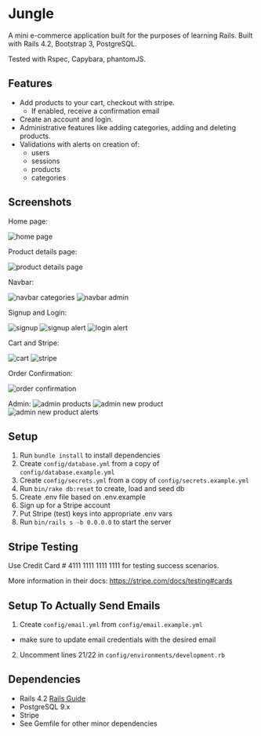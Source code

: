 # Jungle
A mini e-commerce application built for the purposes of learning Rails. Built with Rails 4.2, Bootstrap 3, PostgreSQL. 

Tested with Rspec, Capybara, phantomJS. 


## Features
* Add products to your cart, checkout with stripe.
  * If enabled, receive a confirmation email
* Create an account and login. 
* Administrative features like adding categories, adding and deleting products.
* Validations with alerts on creation of:
  - users
  - sessions
  - products
  - categories

## Screenshots
Home page:

![home page](/README_ASSETS/homepage.png)

Product details page:

![product details page](/README_ASSETS/productpage.png)

Navbar:

![navbar categories](/README_ASSETS/nav_categories.png)
![navbar admin](/README_ASSETS/nav_admin.png)

Signup and Login:

![signup](/README_ASSETS/signup.png)
![signup alert](/README_ASSETS/signup_alert.png)
![login alert](/README_ASSETS/login_alert.png)

Cart and Stripe:

![cart](/README_ASSETS/cart.png)
![stripe](/README_ASSETS/stripe.png)

Order Confirmation:

![order confirmation](/README_ASSETS/order_confirmation.png)

Admin:
![admin products](/README_ASSETS/admin_products.png)
![admin new product](/README_ASSETS/admin_newproduct.png)
![admin new product alerts](/README_ASSETS/admin_newproduct_alert.png)

## Setup

1. Run `bundle install` to install dependencies
2. Create `config/database.yml` from a copy of `config/database.example.yml`
3. Create `config/secrets.yml` from a copy of `config/secrets.example.yml`
4. Run `bin/rake db:reset` to create, load and seed db
5. Create .env file based on .env.example
6. Sign up for a Stripe account
7. Put Stripe (test) keys into appropriate .env vars
8. Run `bin/rails s -b 0.0.0.0` to start the server

## Stripe Testing

Use Credit Card # 4111 1111 1111 1111 for testing success scenarios.

More information in their docs: <https://stripe.com/docs/testing#cards>

## Setup To Actually Send Emails

1. Create `config/email.yml` from `config/email.example.yml`
  - make sure to update email credentials with the desired email
2. Uncomment lines 21/22 in `config/environments/development.rb`


## Dependencies

* Rails 4.2 [Rails Guide](http://guides.rubyonrails.org/v4.2/)
* PostgreSQL 9.x
* Stripe
* See Gemfile for other minor dependencies
